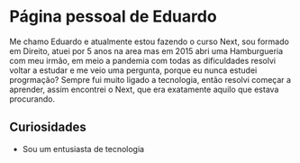 # Página pessoal de Eduardo

Me chamo Eduardo e atualmente estou fazendo o curso Next, sou formado em
Direito, atuei por 5 anos na area mas em 2015 abri uma Hamburgueria com 
meu irmão, em meio a pandemia com todas as dificuldades resolvi voltar a
estudar e me veio uma pergunta, porque eu nunca estudei progrmação? Sempre
fui muito ligado a tecnologia, então resolvi começar a aprender, assim 
encontrei o Next, que era exatamente aquilo que estava procurando.

## Curiosidades

- Sou um entusiasta de tecnologia
